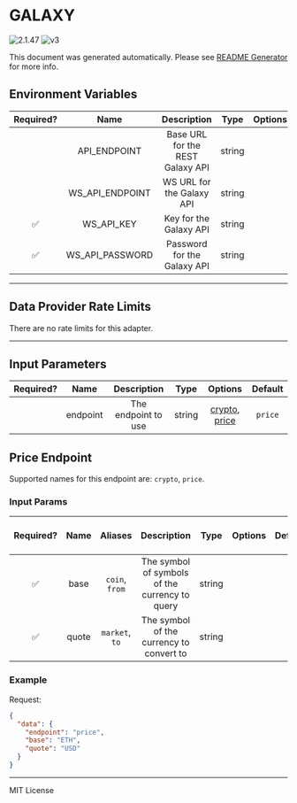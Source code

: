 # GALAXY

![2.1.47](https://img.shields.io/github/package-json/v/smartcontractkit/external-adapters-js?filename=packages/sources/galaxy/package.json) ![v3](https://img.shields.io/badge/framework%20version-v3-blueviolet)

This document was generated automatically. Please see [README Generator](../../scripts#readme-generator) for more info.

## Environment Variables

| Required? |      Name       |           Description            |  Type  | Options |               Default                |
| :-------: | :-------------: | :------------------------------: | :----: | :-----: | :----------------------------------: |
|           |  API_ENDPOINT   | Base URL for the REST Galaxy API | string |         | `https://data.galaxy.com/v1.0/login` |
|           | WS_API_ENDPOINT |    WS URL for the Galaxy API     | string |         |   `wss://data.galaxy.com/v1.0/ws`    |
|    ✅     |   WS_API_KEY    |      Key for the Galaxy API      | string |         |                                      |
|    ✅     | WS_API_PASSWORD |   Password for the Galaxy API    | string |         |                                      |

---

## Data Provider Rate Limits

There are no rate limits for this adapter.

---

## Input Parameters

| Required? |   Name   |     Description     |  Type  |                       Options                       | Default |
| :-------: | :------: | :-----------------: | :----: | :-------------------------------------------------: | :-----: |
|           | endpoint | The endpoint to use | string | [crypto](#price-endpoint), [price](#price-endpoint) | `price` |

## Price Endpoint

Supported names for this endpoint are: `crypto`, `price`.

### Input Params

| Required? | Name  |    Aliases     |                  Description                   |  Type  | Options | Default | Depends On | Not Valid With |
| :-------: | :---: | :------------: | :--------------------------------------------: | :----: | :-----: | :-----: | :--------: | :------------: |
|    ✅     | base  | `coin`, `from` | The symbol of symbols of the currency to query | string |         |         |            |                |
|    ✅     | quote | `market`, `to` |    The symbol of the currency to convert to    | string |         |         |            |                |

### Example

Request:

```json
{
  "data": {
    "endpoint": "price",
    "base": "ETH",
    "quote": "USD"
  }
}
```

---

MIT License
